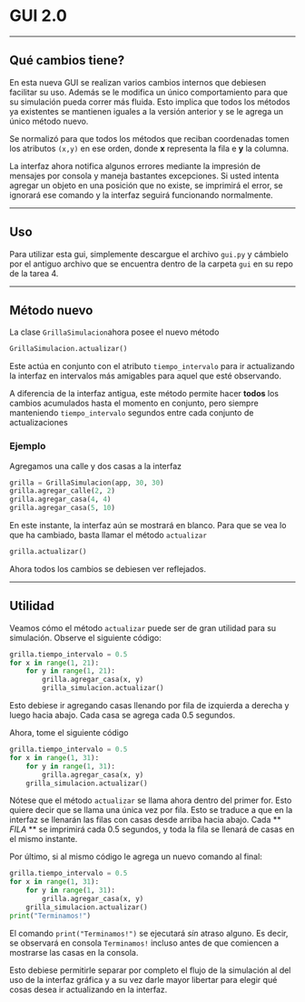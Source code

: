 # GUI 2.0

----
## Qué cambios tiene?

En esta nueva GUI se realizan varios cambios internos que debiesen facilitar su uso. Además se le modifica un único comportamiento para que su simulación pueda correr más fluida. Esto implica que todos los métodos ya existentes se mantienen iguales a la versión anterior y se le agrega un único método nuevo.

Se normalizó para que todos los métodos que reciban coordenadas tomen los atributos `(x,y)` en ese orden, donde **x** representa la fila e **y** la columna.

La interfaz ahora notifica algunos errores mediante la impresión de mensajes por consola y maneja bastantes excepciones. Si usted intenta agregar un objeto en una posición que no existe, se imprimirá el error, se ignorará ese comando y la interfaz seguirá funcionando normalmente.

---
## Uso
Para utilizar esta gui, simplemente descargue el archivo `gui.py` y cámbielo por el antiguo archivo que se encuentra dentro de la carpeta `gui` en su repo de la tarea 4.

---
## Método nuevo

La clase `GrillaSimulacion`ahora posee el nuevo método
```python
GrillaSimulacion.actualizar() 
```
Este actúa en conjunto con el atributo `tiempo_intervalo` para ir actualizando la interfaz en intervalos más amigables para aquel que esté observando.

A diferencia de la interfaz antigua, este método permite hacer **todos** los cambios acumulados hasta el momento en conjunto, pero siempre manteniendo `tiempo_intervalo` segundos entre cada conjunto de actualizaciones

### Ejemplo

Agregamos una calle y dos casas a la interfaz

```python
grilla = GrillaSimulacion(app, 30, 30)
grilla.agregar_calle(2, 2)
grilla.agregar_casa(4, 4)
grilla.agregar_casa(5, 10)
```

En este instante, la interfaz aún se mostrará en blanco. Para que se vea lo que ha cambiado, basta llamar el método `actualizar`

```python
grilla.actualizar()
```

Ahora todos los cambios se debiesen ver reflejados.

---
## Utilidad

Veamos cómo el método `actualizar` puede ser de gran utilidad para su simulación. Observe el siguiente código:

```python
grilla.tiempo_intervalo = 0.5
for x in range(1, 21):
    for y in range(1, 21):
        grilla.agregar_casa(x, y)
        grilla_simulacion.actualizar()
```

Esto debiese ir agregando casas llenando por fila de izquierda a derecha y luego hacia abajo. Cada casa se agrega cada 0.5 segundos.

Ahora, tome el siguiente código

```python
grilla.tiempo_intervalo = 0.5
for x in range(1, 31):
    for y in range(1, 31):
        grilla.agregar_casa(x, y)
    grilla_simulacion.actualizar()
```

Nótese que el método `actualizar` se llama ahora dentro del primer for. Esto quiere decir que se llama una única vez por fila. Esto se traduce a que en la interfaz se llenarán las filas con casas desde arriba hacia abajo. Cada ** *FILA* ** se imprimirá cada 0.5 segundos, y toda la fila se llenará de casas en el mismo instante.

Por último, si al mismo código le agrega un nuevo comando al final:

```python
grilla.tiempo_intervalo = 0.5
for x in range(1, 31):
    for y in range(1, 31):
        grilla.agregar_casa(x, y)
    grilla_simulacion.actualizar()
print("Terminamos!")
```
El comando `print("Terminamos!")` se ejecutará *sin* atraso alguno. Es decir, se observará en consola `Terminamos!` incluso antes de que comiencen a mostrarse las casas en la consola.


Esto debiese permitirle separar por completo el flujo de la simulación al del uso de la interfaz gráfica y a su vez darle mayor libertar para elegir qué cosas desea ir actualizando en la interfaz.
